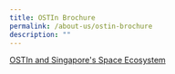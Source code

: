 ```yaml
---
title: OSTIn Brochure
permalink: /about-us/ostin-brochure
description: ""
---
```

[OSTIn and Singapore's Space Ecosystem]()